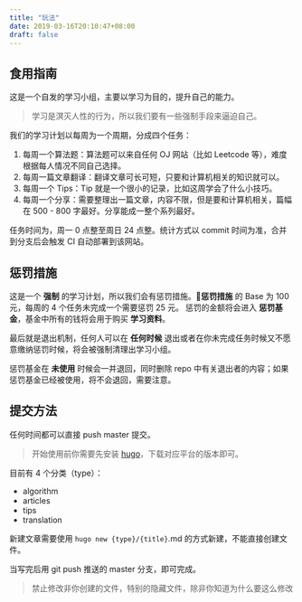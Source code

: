 ```yaml
---
title: "玩法"
date: 2019-03-16T20:10:47+08:00
draft: false
---
```


## 食用指南

这是一个自发的学习小组，主要以学习为目的，提升自己的能力。

> 学习是溟灭人性的行为，所以我们要有一些强制手段来逼迫自己。

我们的学习计划以每周为一个周期，分成四个任务：

1. 每周一个算法题：算法题可以来自任何 OJ 网站（比如 Leetcode 等），难度根据每人情况不同自己选择。
2. 每周一篇文章翻译：翻译文章可长可短，只要和计算机相关的知识就可以。
3. 每周一个 Tips：Tip 就是一个很小的记录，比如这周学会了什么小技巧。
4. 每周一个分享：需要整理出一篇文章，内容不限，但是要和计算机相关，篇幅在 500 - 800 字最好。分享能成一整个系列最好。 

任务时间为，周一 0 点整至周日 24 点整。统计方式以 commit 时间为准，合并到分支后会触发 CI 自动部署到该网站。

## 惩罚措施

这是一个 **强制** 的学习计划，所以我们会有惩罚措施。**惩罚措施** 的 Base 为 100 元，每周的 4 个任务未完成一个需要惩罚 25 元。
惩罚的金额将会进入 **惩罚基金**，基金中所有的钱将会用于购买 **学习资料**。

最后就是退出机制，任何人可以在 **任何时候** 退出或者在你未完成任务时候又不愿意缴纳惩罚时候，将会被强制清理出学习小组。

惩罚基金在 **未使用** 时候会一并退回，同时删除 repo 中有关退出者的内容；如果惩罚基金已经被使用，将不会退回，需要注意。

## 提交方法

任何时间都可以直接 push master 提交。

> 开始使用前你需要先安装 [hugo](https://github.com/gohugoio/hugo/releases)，下载对应平台的版本即可。

目前有 4 个分类（type）：
- algorithm
- articles
- tips
- translation

新建文章需要使用 `hugo new {type}/{title}`.md 的方式新建，不能直接创建文件。

当写完后用 git push 推送的 master 分支，即可完成。

> 禁止修改非你创建的文件，特别的隐藏文件，除非你知道为什么要这么修改